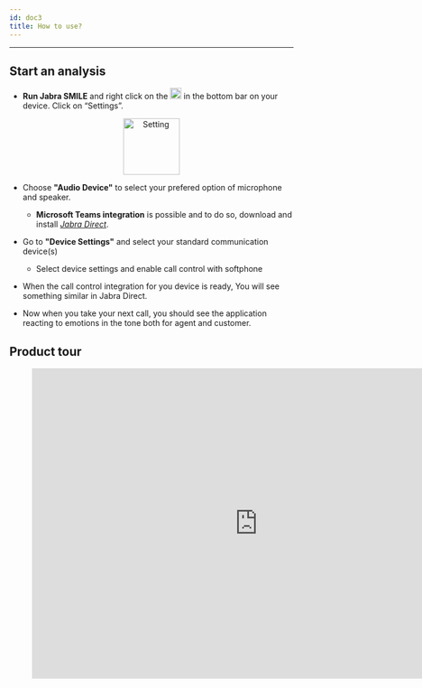 ```yaml
---
id: doc3
title: How to use?
---
```

---
<!--- This is a link to [another document.](doc3.md) This is a link to an [external page.](http://www.example.com/) -->

## Start an analysis 



* **Run Jabra SMILE** and right click on the <img src="../img/logo.svg" alt="circle" width="20"/>  in the bottom bar on your device. Click on “Settings”.  
<p align="center">
  <img src="../img/settings.png" alt="Setting" width="100"/> 
</p>


* Choose **"Audio Device"** to select your prefered option of microphone and speaker.
    * **Microsoft Teams integration** is possible and to do so, download and install [_Jabra Direct_](https://jabraxpressonlineprdstor.blob.core.windows.net/jdo/JabraDirectSetup.exe).

* Go to **"Device Settings"** and select your standard communication device(s)
    * Select device settings and enable call control with softphone

* When the call control integration for you device is ready, You will see something similar in Jabra Direct. 

* Now when you take your next call, you should see the application reacting to emotions in the tone both for agent and customer.







## Product tour

<!--Here we would like to have a video showcasing a typical conversation assisted by Jabra SMILE Voice Analytics Client.-->

<figure class="Product-tour-of-Jabra-engage.ai">
  <iframe src="https://smile-dev.jabra.com/onboarding/" width="800" height="550" frameborder="0" allowfullscreen=""></iframe>
</figure>


<!--
## Product tour - German 



<figure class="Product-tour-of-Jabra-engage.ai">
  <iframe src="https://smile-dev.jabra.com/onboarding/" width="800" height="550" frameborder="0" allowfullscreen=""></iframe>
</figure>
-->